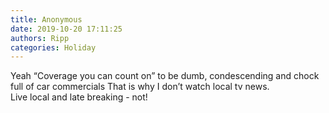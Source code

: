 ```yaml
---
title: Anonymous
date: 2019-10-20 17:11:25
authors: Ripp
categories: Holiday
---
```


 Yeah “Coverage you can count on” to be dumb, condescending and chock full of car commercials
That is why I don’t watch local tv news.    
Live local and late breaking - not!